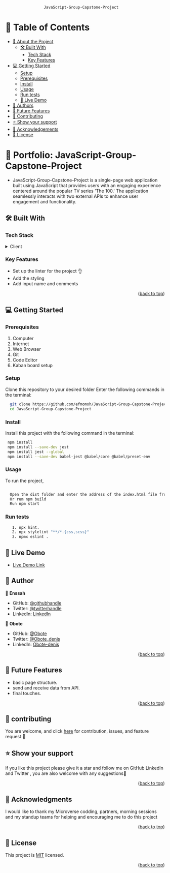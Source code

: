                      JavaScript-Group-Capstone-Project

# 📗 Table of Contents

- [📖 About the Project](#about-project)
  - [🛠 Built With](#built-with)
    - [Tech Stack](#tech-stack)
    - [Key Features](#key-features)
- [💻 Getting Started](#getting-started)
  - [Setup](#setup)
  - [Prerequisites](#prerequisites)
  - [Install](#install)
  - [Usage](#usage)
  - [Run tests](#run-tests)
  - [🚀 Live Demo ](#-live-demo-)
- [👥 Authors](#authors)
- [🔭 Future Features](#future-features)
- [🤝 Contributing](#contributing)
- [⭐️ Show your support](#support)
- [🙏 Acknowledgements](#acknowledgements)
- [📝 License](#license)

# 📖 Portfolio: JavaScript-Group-Capstone-Project<a name="about-project"></a>

- JavaScript-Group-Capstone-Project is a single-page web application built using JavaScript that provides users with an engaging experience centered around the popular TV series 'The 100.' The application seamlessly interacts with two external APIs to enhance user engagement and functionality.

## 🛠 Built With <a name="built-with"></a>

### Tech Stack <a name="tech-stack"></a>

<details>
  <summary>Client</summary>
  <ul>
    <li><a href="https://html.spec.whatwg.org/">HTML</a></li>
    <li><a href="https://www.w3.org/TR/CSS/#css">CSS</a></li>
    <li><a href="https://www.w3.org/TR/JS/#js">JS</a></li>
  </ul>
</details>

### Key Features <a name="key-features"></a>

- Set up the linter for the project 👌
- Add the styling
- Add input name and comments

<p align="right">(<a href="#readme-top">back to top</a>)</p>

## 💻 Getting Started <a name="getting-started"></a>

### Prerequisites

1. Computer
2. Internet
3. Web Browser
4. Git
5. Code Editor
6. Kaban board setup

### Setup

Clone this repository to your desired folder Enter the following commands in the terminal:

```sh
  git clone https://github.com/efmomoh/JavaScript-Group-Capstone-Project.git
  cd JavaScript-Group-Capstone-Project
```

### Install

Install this project with the following command in the terminal:

```sh
 npm install
 npm install --save-dev jest
 npm install jest --global
 npm install --save-dev babel-jest @babel/core @babel/preset-env

```

### Usage

To run the project,

```sh

  Open the dist folder and enter the address of the index.html file from your computer/server
  Or rum npm build
  Run npm start
```

### Run tests

```sh
   1. npx hint.
   2. npx stylelint "**/*.{css,scss}"
   3. npmx eslint .
```

 ## 🚀 Live Demo <a name="live-demo"></a>

 - [Live Demo Link](https://efmomoh.github.io/JavaScript-Group-Capstone-Project/dist/)

## 👥 Author <a name="authors"></a>

👤 **Enssah**

- GitHub: [@githubhandle](https://github.com/efmomoh)
- Twitter: [@twitterhandle](https://twitter.com/@efmomoh)
- LinkedIn: [LinkedIn](https://www.linkedin.com/in/efmomoh?lipi=urn%3Ali%3Apage%3Ad_flagship3_profile_view_base_contact_details%3BQI%2F5GWZxS063VqRg2rilyg%3D%3D)

👤 **Obote**

- GitHub: [@Obote](https://github.com/Obote/)
- Twitter: [@Obote_denis](https://twitter.com/Obote_denis)
- LinkedIn: [Obote-denis](https://www.linkedin.com/in/obote-denis-9859a2a3/)
<p align="right">(<a href="#readme-top">back to top</a>)</p>

## 🔭 Future Features <a name="future-features"></a>

- basic page structure.
- send and receive data from API.
- final touches.

<p align="right">(<a href="#readme-top">back to top</a>)</p>

## 🤝 contributing <a name="contributing"></a>

You are welcome, and click <a href="https://github.com/efmomoh/JavaScript-Group-Capstone-Project/issues">here</a> for contribution, issues, and feature request 🙏

## ⭐️ Show your support <a name="support"></a>

If you like this project please give it a star and follow me on GitHub LinkedIn and Twitter
, you are also welcome with any suggestions🙏

<p align="right">(<a href="#readme-top">back to top</a>)</p>

## 🙏 Acknowledgments <a name="acknowledgements"></a>

I would like to thank my Microverse codding, partners, morning sessions and my standup teams for helping and encouraging me to do this project

<p align="right">(<a href="#readme-top">back to top</a>)</p>

## 📝 License <a name="license"></a>

This project is [MIT](./MIT.md) licensed.

<p align="right">(<a href="#readme-top">back to top</a>)</p>
